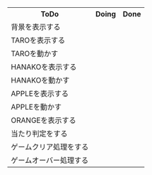 <table>
<tr>
    <th>ToDo</th>
    <th>Doing</th>
    <th>Done</th>
    </tr>
    <tr>
      <td>背景を表示する</td>
      <td>　</td>
      <td>　</td>
    </tr>
    <tr>
      <td>TAROを表示する</td>
      <td>　</td>
      <td>　</td>
    </tr>
    <tr>
      <td>TAROを動かす</td>
      <td> </td>
      <td>　</td>
    </tr>
        <tr>
      <td>HANAKOを表示する</td>
      <td> </td>
      <td>　</td>
    </tr>
        <tr>
      <td>HANAKOを動かす</td>
      <td> </td>
      <td>　</td>
    </tr>
        <tr>
      <td>APPLEを表示する</td>
      <td> </td>
      <td>　</td>
    </tr>
        <tr>
      <td>APPLEを動かす</td>
      <td> </td>
      <td>　</td>
    </tr>
        <tr>
      <td>ORANGEを表示する</td>
      <td> </td>
      <td>　</td>
    </tr>
        <tr>
      <td>当たり判定をする</td>
      <td> </td>
      <td>　</td>
    </tr>
        <tr>
      <td>ゲームクリア処理をする</td>
      <td> </td>
      <td>　</td>
    </tr>
        <tr>
      <td>ゲームオーバー処理する</td>
      <td> </td>
      <td>　</td>
    </tr>
</table>
